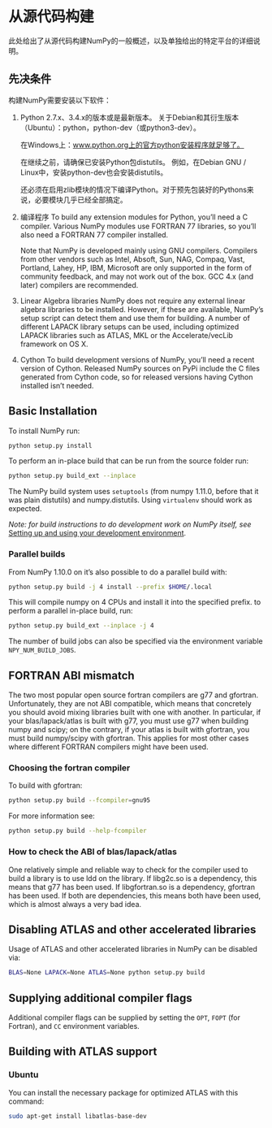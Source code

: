# 从源代码构建

此处给出了从源代码构建NumPy的一般概述，以及单独给出的特定平台的详细说明。

## 先决条件
构建NumPy需要安装以下软件：

1. Python 2.7.x、3.4.x的版本或是最新版本。
    关于Debian和其衍生版本（Ubuntu）：python，python-dev（或python3-dev）。

    在Windows上：www.python.org上的官方python安装程序就足够了。
 
    在继续之前，请确保已安装Python包distutils。 例如，在Debian GNU / Linux中，安装python-dev也会安装distutils。

    还必须在启用zlib模块的情况下编译Python。对于预先包装好的Pythons来说，必要模块几乎已经全部搞定。

1. 编译程序
    To build any extension modules for Python, you’ll need a C compiler. Various NumPy modules use FORTRAN 77 libraries, so you’ll also need a FORTRAN 77 compiler installed.

    Note that NumPy is developed mainly using GNU compilers. Compilers from other vendors such as Intel, Absoft, Sun, NAG, Compaq, Vast, Portland, Lahey, HP, IBM, Microsoft are only supported in the form of community feedback, and may not work out of the box. GCC 4.x (and later) compilers are recommended.

1. Linear Algebra libraries
    NumPy does not require any external linear algebra libraries to be installed. However, if these are available, NumPy’s setup script can detect them and use them for building. A number of different LAPACK library setups can be used, including optimized LAPACK libraries such as ATLAS, MKL or the Accelerate/vecLib framework on OS X.

1. Cython
    To build development versions of NumPy, you’ll need a recent version of Cython. Released NumPy sources on PyPi include the C files generated from Cython code, so for released versions having Cython installed isn’t needed.

## Basic Installation

To install NumPy run:

```sh
python setup.py install
```

To perform an in-place build that can be run from the source folder run:

```sh
python setup.py build_ext --inplace
```

The NumPy build system uses ``setuptools`` (from numpy 1.11.0, before that it was plain distutils) and numpy.distutils. Using ``virtualenv`` should work as expected.

*Note: for build instructions to do development work on NumPy itself, see* [Setting up and using your development environment](https://docs.scipy.org/doc/numpy/dev/development_environment.html#development-environment).

### Parallel builds

From NumPy 1.10.0 on it’s also possible to do a parallel build with:

```sh
python setup.py build -j 4 install --prefix $HOME/.local
```

This will compile numpy on 4 CPUs and install it into the specified prefix. to perform a parallel in-place build, run:

```sh
python setup.py build_ext --inplace -j 4
```

The number of build jobs can also be specified via the environment variable ``NPY_NUM_BUILD_JOBS``.


## FORTRAN ABI mismatch

The two most popular open source fortran compilers are g77 and gfortran. Unfortunately, they are not ABI compatible, which means that concretely you should avoid mixing libraries built with one with another. In particular, if your blas/lapack/atlas is built with g77, you must use g77 when building numpy and scipy; on the contrary, if your atlas is built with gfortran, you must build numpy/scipy with gfortran. This applies for most other cases where different FORTRAN compilers might have been used.

### Choosing the fortran compiler

To build with gfortran:

```sh
python setup.py build --fcompiler=gnu95
```

For more information see:

```sh
python setup.py build --help-fcompiler
```

### How to check the ABI of blas/lapack/atlas

One relatively simple and reliable way to check for the compiler used to build a library is to use ldd on the library. If libg2c.so is a dependency, this means that g77 has been used. If libgfortran.so is a dependency, gfortran has been used. If both are dependencies, this means both have been used, which is almost always a very bad idea.

## Disabling ATLAS and other accelerated libraries

Usage of ATLAS and other accelerated libraries in NumPy can be disabled via:

```sh
BLAS=None LAPACK=None ATLAS=None python setup.py build
```

## Supplying additional compiler flags

Additional compiler flags can be supplied by setting the ``OPT``, ``FOPT`` (for Fortran), and ``CC`` environment variables.

## Building with ATLAS support

### Ubuntu

You can install the necessary package for optimized ATLAS with this command:

```sh
sudo apt-get install libatlas-base-dev
```